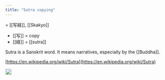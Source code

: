 ```yaml
---
title: "Sutra copying"
---
```


= [[写経]], [[Skakyo]]

- [[写]] = copy
- [[経]] = [[sutra]]

Sutra is a Sanskrit word. It means narratives, especially by the [[Buddha]].

[https://en.wikipedia.org/wiki/Sutra](https://en.wikipedia.org/wiki/Sutra)

<img src='https://scrapbox.io/api/pages/nishio-en/en/icon' alt='en.icon' height="19.5"/>